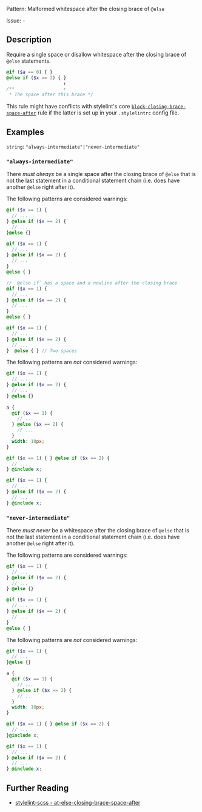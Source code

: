 Pattern: Malformed whitespace after the closing brace of `@else`

Issue: -

## Description

Require a single space or disallow whitespace after the closing brace of `@else` statements.

```scss
@if ($a == 0) { }
@else if ($x == 2) { }
                     ↑
/**                  ↑
 * The space after this brace */
```

This rule might have conflicts with stylelint's core [`block-closing-brace-space-after`](http://stylelint.io/user-guide/rules/block-closing-brace-space-after/) rule if the latter is set up in your `.stylelintrc` config file.

## Examples

`string`: `"always-intermediate"|"never-intermediate"`

### `"always-intermediate"`

There *must always* be a single space after the closing brace of `@else` that is not the last statement in a conditional statement chain (i.e. does have another `@else` right after it).

The following patterns are considered warnings:

```scss
@if ($x == 1) {
  // ...
} @else if ($x == 2) {
  // ...
}@else {}

@if ($x == 1) {
  // ...
} @else if ($x == 2) {
  // ...
}
@else { }

// `@else if` has a space and a newline after the closing brace
@if ($x == 1) {
  // ...
} @else if ($x == 2) {
  // ...
} 
@else { }

@if ($x == 1) {
  // ...
} @else if ($x == 2) {
  // ...
}  @else { } // Two spaces
```

The following patterns are *not* considered warnings:

```scss
@if ($x == 1) {
  // ...
} @else if ($x == 2) {
  // ...
} @else {}
      
a {
  @if ($x == 1) {
    // ...
  } @else ($x == 2) {
    // ...
  }
  width: 10px;
}

@if ($x == 1) { } @else if ($x == 2) { 
  // ...
} @include x;

@if ($x == 1) {
  // ...
} @else if ($x == 2) {
  // ...
} @include x;
```

### `"never-intermediate"`

There *must never* be a whitespace after the closing brace of `@else` that is not the last statement in a conditional statement chain (i.e. does have another `@else` right after it).

The following patterns are considered warnings:

```scss
@if ($x == 1) {
  // ...
} @else if ($x == 2) {
  // ...
} @else {}

@if ($x == 1) {
  // ...
} @else if ($x == 2) {
  // ...
}
@else { }
```

The following patterns are *not* considered warnings:

```scss
@if ($x == 1) {
  // ...
}@else {}

a {
  @if ($x == 1) {
    // ...
  } @else if ($x == 2) {
    // ...
  }
  width: 10px;
}

@if ($x == 1) { } @else if ($x == 2) {
  // ...
}@include x;

@if ($x == 1) {
  // ...
} @else if ($x == 2) {
  // ...
} @include x;
```

## Further Reading

* [stylelint-scss - at-else-closing-brace-space-after](https://github.com/kristerkari/stylelint-scss/blob/master/src/rules/at-else-closing-brace-space-after/README.md)